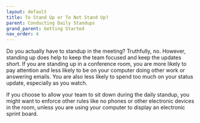 ```yaml
---
layout: default
title: To Stand Up or To Not Stand Up?
parent: Conducting Daily Standups
grand_parent: Getting Started
nav_order: 4
---
```


Do you actually have to standup in the meeting? Truthfully, no. However, standing up does help to keep the team focused and keep the updates short. 
If you are standing up in a conference room, you are more likely to pay attention and less likely to be on your computer doing other work or answering 
emails. You are also less likely to spend too much on your status update, especially as you watch.

If you choose to allow your team to sit down during the daily standup, you might want to enforce other rules like no phones or other electronic 
devices in the room, unless you are using your computer to display an electronic sprint board.   
